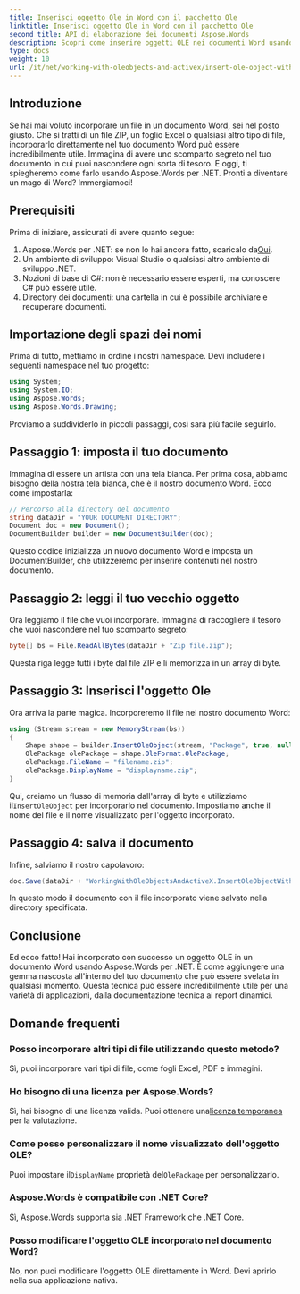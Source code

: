 ```yaml
---
title: Inserisci oggetto Ole in Word con il pacchetto Ole
linktitle: Inserisci oggetto Ole in Word con il pacchetto Ole
second_title: API di elaborazione dei documenti Aspose.Words
description: Scopri come inserire oggetti OLE nei documenti Word usando Aspose.Words per .NET. Segui la nostra guida dettagliata passo dopo passo per incorporare i file senza problemi.
type: docs
weight: 10
url: /it/net/working-with-oleobjects-and-activex/insert-ole-object-with-ole-package/
---
```

## Introduzione

Se hai mai voluto incorporare un file in un documento Word, sei nel posto giusto. Che si tratti di un file ZIP, un foglio Excel o qualsiasi altro tipo di file, incorporarlo direttamente nel tuo documento Word può essere incredibilmente utile. Immagina di avere uno scomparto segreto nel tuo documento in cui puoi nascondere ogni sorta di tesoro. E oggi, ti spiegheremo come farlo usando Aspose.Words per .NET. Pronti a diventare un mago di Word? Immergiamoci!

## Prerequisiti

Prima di iniziare, assicurati di avere quanto segue:

1. Aspose.Words per .NET: se non lo hai ancora fatto, scaricalo da[Qui](https://releases.aspose.com/words/net/).
2. Un ambiente di sviluppo: Visual Studio o qualsiasi altro ambiente di sviluppo .NET.
3. Nozioni di base di C#: non è necessario essere esperti, ma conoscere C# può essere utile.
4. Directory dei documenti: una cartella in cui è possibile archiviare e recuperare documenti.

## Importazione degli spazi dei nomi

Prima di tutto, mettiamo in ordine i nostri namespace. Devi includere i seguenti namespace nel tuo progetto:

```csharp
using System;
using System.IO;
using Aspose.Words;
using Aspose.Words.Drawing;
```

Proviamo a suddividerlo in piccoli passaggi, così sarà più facile seguirlo.

## Passaggio 1: imposta il tuo documento

Immagina di essere un artista con una tela bianca. Per prima cosa, abbiamo bisogno della nostra tela bianca, che è il nostro documento Word. Ecco come impostarla:

```csharp
// Percorso alla directory del documento
string dataDir = "YOUR DOCUMENT DIRECTORY";
Document doc = new Document();
DocumentBuilder builder = new DocumentBuilder(doc);
```

Questo codice inizializza un nuovo documento Word e imposta un DocumentBuilder, che utilizzeremo per inserire contenuti nel nostro documento.

## Passaggio 2: leggi il tuo vecchio oggetto

Ora leggiamo il file che vuoi incorporare. Immagina di raccogliere il tesoro che vuoi nascondere nel tuo scomparto segreto:

```csharp
byte[] bs = File.ReadAllBytes(dataDir + "Zip file.zip");
```

Questa riga legge tutti i byte dal file ZIP e li memorizza in un array di byte.

## Passaggio 3: Inserisci l'oggetto Ole

Ora arriva la parte magica. Incorporeremo il file nel nostro documento Word:

```csharp
using (Stream stream = new MemoryStream(bs))
{
    Shape shape = builder.InsertOleObject(stream, "Package", true, null);
    OlePackage olePackage = shape.OleFormat.OlePackage;
    olePackage.FileName = "filename.zip";
    olePackage.DisplayName = "displayname.zip";
}
```

 Qui, creiamo un flusso di memoria dall'array di byte e utilizziamo il`InsertOleObject` per incorporarlo nel documento. Impostiamo anche il nome del file e il nome visualizzato per l'oggetto incorporato.

## Passaggio 4: salva il documento

Infine, salviamo il nostro capolavoro:

```csharp
doc.Save(dataDir + "WorkingWithOleObjectsAndActiveX.InsertOleObjectWithOlePackage.docx");
```

In questo modo il documento con il file incorporato viene salvato nella directory specificata.

## Conclusione

Ed ecco fatto! Hai incorporato con successo un oggetto OLE in un documento Word usando Aspose.Words per .NET. È come aggiungere una gemma nascosta all'interno del tuo documento che può essere svelata in qualsiasi momento. Questa tecnica può essere incredibilmente utile per una varietà di applicazioni, dalla documentazione tecnica ai report dinamici. 

## Domande frequenti

### Posso incorporare altri tipi di file utilizzando questo metodo?
Sì, puoi incorporare vari tipi di file, come fogli Excel, PDF e immagini.

### Ho bisogno di una licenza per Aspose.Words?
 Sì, hai bisogno di una licenza valida. Puoi ottenere una[licenza temporanea](https://purchase.aspose.com/temporary-license/) per la valutazione.

### Come posso personalizzare il nome visualizzato dell'oggetto OLE?
 Puoi impostare il`DisplayName` proprietà del`OlePackage` per personalizzarlo.

### Aspose.Words è compatibile con .NET Core?
Sì, Aspose.Words supporta sia .NET Framework che .NET Core.

### Posso modificare l'oggetto OLE incorporato nel documento Word?
No, non puoi modificare l'oggetto OLE direttamente in Word. Devi aprirlo nella sua applicazione nativa.
